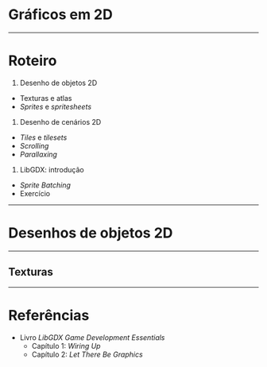 <!--
backdrop: 2d-graphics
bespokeEvent: bullets.disable
-->

# Gráficos em 2D
---
# Roteiro

1. Desenho de objetos 2D
  - Texturas e atlas
  - _Sprites_ e _spritesheets_
1. Desenho de cenários 2D
  - _Tiles_ e _tilesets_
  - _Scrolling_
  - _Parallaxing_
1. LibGDX: introdução
  - _Sprite Batching_
  - Exercício

---
# Desenhos de objetos 2D

---
## Texturas


---
# Referências

- Livro _LibGDX Game Development Essentials_
  - Capítulo 1: _Wiring Up_
  - Capítulo 2: _Let There Be Graphics_
